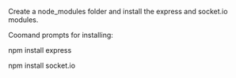 Create a node_modules folder and install the express and socket.io modules.

Coomand prompts for installing:

npm install express

npm install socket.io
